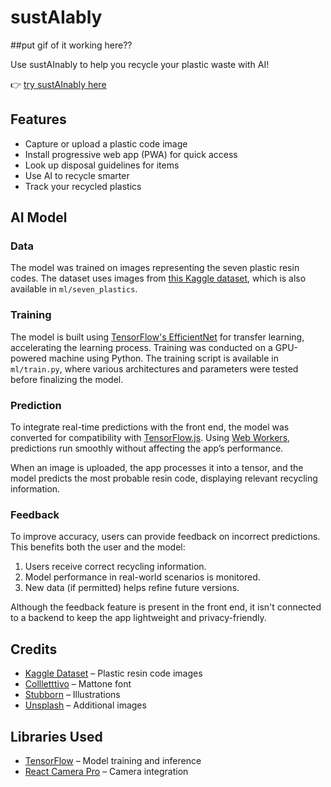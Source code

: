 # sustAIably

##put gif of it working here??

Use sustAInably to help you recycle your plastic waste with AI!

👉 [try sustAInably here](https://myrecyclingrepo.vercel.app/)

## Features

- Capture or upload a plastic code image<br>
- Install progressive web app (PWA) for quick access  <br>
- Look up disposal guidelines for items  <br>
- Use AI to recycle smarter  <br>
- Track your recycled plastics  <br>


## AI Model  

### Data  

The model was trained on images representing the seven plastic resin codes. The dataset uses images from [this Kaggle dataset](https://www.kaggle.com/datasets/piaoya/plastic-recycling-codes), which is also available in `ml/seven_plastics`.  

### Training  

The model is built using [TensorFlow's EfficientNet](https://www.tensorflow.org/api_docs/python/tf/keras/applications/efficientnet_v2/EfficientNetV2B0) for transfer learning, accelerating the learning process. Training was conducted on a GPU-powered machine using Python. The training script is available in `ml/train.py`, where various architectures and parameters were tested before finalizing the model.  

### Prediction  

To integrate real-time predictions with the front end, the model was converted for compatibility with [TensorFlow.js](https://www.tensorflow.org/js). Using [Web Workers](https://github.com/alyssaxuu/ecosnap/blob/main/components/Worker.js), predictions run smoothly without affecting the app’s performance.  

When an image is uploaded, the app processes it into a tensor, and the model predicts the most probable resin code, displaying relevant recycling information.  

### Feedback  

To improve accuracy, users can provide feedback on incorrect predictions. This benefits both the user and the model:  

1. Users receive correct recycling information.  
2. Model performance in real-world scenarios is monitored.  
3. New data (if permitted) helps refine future versions.  

Although the feedback feature is present in the front end, it isn't connected to a backend to keep the app lightweight and privacy-friendly.  

## Credits  

- [Kaggle Dataset](https://www.kaggle.com/datasets/piaoya/plastic-recycling-codes) – Plastic resin code images  
- [Collletttivo](http://collletttivo.it/) – Mattone font  
- [Stubborn](https://stubborn.fun/) – Illustrations  
- [Unsplash](https://unsplash.com/) – Additional images  

## Libraries Used  

- [TensorFlow](https://www.tensorflow.org/) – Model training and inference  
- [React Camera Pro](https://github.com/purple-technology/react-camera-pro) – Camera integration  

